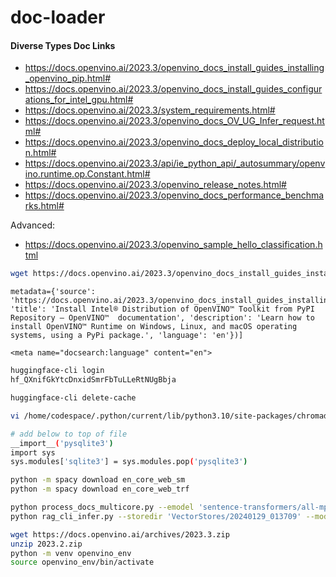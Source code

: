 # doc-loader

#### Diverse Types Doc Links

* https://docs.openvino.ai/2023.3/openvino_docs_install_guides_installing_openvino_pip.html#
* https://docs.openvino.ai/2023.3/openvino_docs_install_guides_configurations_for_intel_gpu.html#
* https://docs.openvino.ai/2023.3/system_requirements.html#
* https://docs.openvino.ai/2023.3/openvino_docs_OV_UG_Infer_request.html#
* https://docs.openvino.ai/2023.3/openvino_docs_deploy_local_distribution.html#
* https://docs.openvino.ai/2023.3/api/ie_python_api/_autosummary/openvino.runtime.op.Constant.html#
* https://docs.openvino.ai/2023.3/openvino_release_notes.html#
* https://docs.openvino.ai/2023.3/openvino_docs_performance_benchmarks.html#

Advanced:
* https://docs.openvino.ai/2023.3/openvino_sample_hello_classification.html


```bash
wget https://docs.openvino.ai/2023.3/openvino_docs_install_guides_installing_openvino_pip.html
```

```
metadata={'source': 'https://docs.openvino.ai/2023.3/openvino_docs_install_guides_installing_openvino_pip.html', 'title': 'Install Intel® Distribution of OpenVINO™ Toolkit from PyPI Repository — OpenVINO™  documentation', 'description': 'Learn how to install OpenVINO™ Runtime on Windows, Linux, and macOS operating systems, using a PyPi package.', 'language': 'en'})]

<meta name="docsearch:language" content="en">
```

```bash
huggingface-cli login
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

huggingface-cli delete-cache
```

```bash
vi /home/codespace/.python/current/lib/python3.10/site-packages/chromadb/__init__.py 

# add below to top of file
__import__('pysqlite3')
import sys
sys.modules['sqlite3'] = sys.modules.pop('pysqlite3')
```

```bash
python -m spacy download en_core_web_sm
python -m spacy download en_core_web_trf
```
```bash
python process_docs_multicore.py --emodel 'sentence-transformers/all-mpnet-base-v2'
python rag_cli_infer.py --storedir 'VectorStores/20240129_013709' --modelid 'helenai/gpt2-ov'
```

```bash
wget https://docs.openvino.ai/archives/2023.3.zip
unzip 2023.2.zip
python -m venv openvino_env
source openvino_env/bin/activate
```
